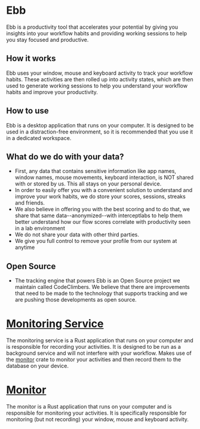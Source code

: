 # Ebb 

Ebb is a productivity tool that accelerates your potential by giving you insights into your workflow habits and providing working sessions to help you stay focused and productive.

## How it works

Ebb uses your window, mouse and keyboard activity to track your workflow habits. These activities are then rolled up into activity states, which are then used to generate working sessions to help you understand your workflow habits and improve your productivity.


## How to use

Ebb is a desktop application that runs on your computer. It is designed to be used in a distraction-free environment, so it is recommended that you use it in a dedicated workspace.

<!-- To start using Ebb, simply download the application from the [releases page](https://github.com/ebb-ai/ebb/releases) and run it. -->

## What do we do with your data?
- First, any data that contains sensitive information like app names, window names, mouse movements, keyboard interaction, is NOT shared with or stored by us. This all stays on your personal device.
- In order to easily offer you with a convenient solution to understand and improve your work habits, we do store your scores, sessions, streaks and friends.
- We also believe in offering you with the best scoring and to do that, we share that same data--anonymized--with interceptlabs to help them better understand how our flow scores correlate with productivity seen in a lab environment
- We do not share your data with other third parties.
- We give you full control to remove your profile from our system at anytime

## Open Source
- The tracking engine that powers Ebb is an Open Source project we maintain called CodeClimbers. We believe that there are improvements that need to be made to the technology that supports tracking and we are pushing those developments as open source.


# [Monitoring Service](monitoring-service/Readme.md)

The monitoring service is a Rust application that runs on your computer and is responsible for recording your activities. It is designed to be run as a background service and will not interfere with your workflow. Makes use of the [monitor](monitor/Readme.md) crate to monitor your activities and then record them to the database on your device.

# [Monitor](monitor/Readme.md)
The monitor is a Rust application that runs on your computer and is responsible for monitoring your activities. It is specifically responsible for monitoring (but not recording) your window, mouse and keyboard activity.
